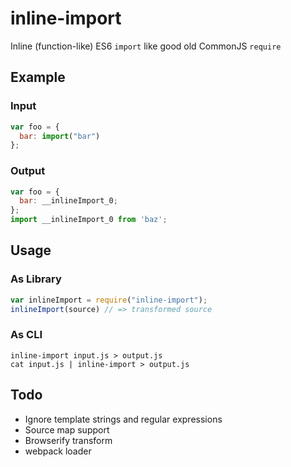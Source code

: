 inline-import
========

Inline (function-like) ES6 `import` like good old CommonJS `require`

Example
--------

### Input

```js
var foo = {
  bar: import("bar")
};
```

### Output

```js
var foo = {
  bar: __inlineImport_0;
};
import __inlineImport_0 from 'baz';
```

Usage
--------

### As Library


```js
var inlineImport = require("inline-import");
inlineImport(source) // => transformed source
```

### As CLI

```
inline-import input.js > output.js
cat input.js | inline-import > output.js
```

Todo
--------

- Ignore template strings and regular expressions
- Source map support
- Browserify transform
- webpack loader
